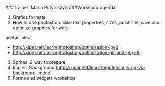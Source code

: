 ###Trainer: Maria Putyrskaya
###Workshop agenda

1. Grafics formats
2. How to use photoshop: take text properties, sizes, positions, save and optimize graphics for web
  
  useful links:
  * http://xiper.net/learn/photoshop/optimization-jpeg
  * http://xiper.net/learn/photoshop/optimization-gif-and-png-8

3. Sprites: 2 way to prepare
4. Img vs. Background (http://xiper.net/learn/tegofenshuj/img-vs-backround-image)
5. Forms and widgets workshop